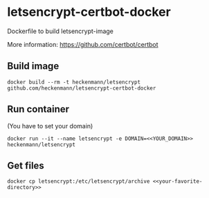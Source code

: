 # letsencrypt-certbot-docker
Dockerfile to build letsencrypt-image

More information:
https://github.com/certbot/certbot

## Build image
```
docker build --rm -t heckenmann/letsencrypt github.com/heckenmann/letsencrypt-certbot-docker
```

## Run container
(You have to set your domain)
```
docker run --it --name letsencrypt -e DOMAIN=<<YOUR_DOMAIN>> heckenmann/letsencrypt
```

## Get files
```
docker cp letsencrypt:/etc/letsencrypt/archive <<your-favorite-directory>>
```

